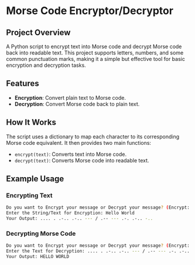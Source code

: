 # Morse Code Encryptor/Decryptor

## Project Overview
A Python script to encrypt text into Morse code and decrypt Morse code back into readable text. This project supports letters, numbers, and some common punctuation marks, making it a simple but effective tool for basic encryption and decryption tasks.

## Features
- **Encryption**: Convert plain text to Morse code.
- **Decryption**: Convert Morse code back to plain text.

## How It Works
The script uses a dictionary to map each character to its corresponding Morse code equivalent. It then provides two main functions:
- `encrypt(text)`: Converts text into Morse code.
- `decrypt(text)`: Converts Morse code into readable text.

## Example Usage

### Encrypting Text
```bash
Do you want to Encrypt your message or Decrypt your message? (Encrypt: 0 / Decrypt: 1): 0
Enter the String/Text for Encryption: Hello World
Your Output: .... . .-.. .-.. --- / .-- --- .-. .-.. -..
```

### Decrypting Morse Code
```bash
Do you want to Encrypt your message or Decrypt your message? (Encrypt: 0 / Decrypt: 1): 1
Enter the Text for Decryption: .... . .-.. .-.. --- / .-- --- .-. .-.. -..
Your Output: HELLO WORLD
